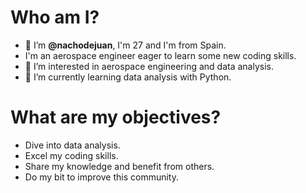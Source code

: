 # Who am I?
- 👋 I’m **@nachodejuan**, I'm 27 and I'm from Spain.
-  I'm an aerospace engineer eager to learn some new coding skills.
- 👀 I’m interested in aerospace engineering and data analysis.
- 🌱 I’m currently learning data analysis with Python.
  
# What are my objectives?
- Dive into data analysis.
- Excel my coding skills.
- Share my knowledge and benefit from others.
- Do my bit to improve this community.

<!---
nachodejuan/nachodejuan is a ✨ special ✨ repository because its `README.md` (this file) appears on your GitHub profile.
You can click the Preview link to take a look at your changes.
--->
